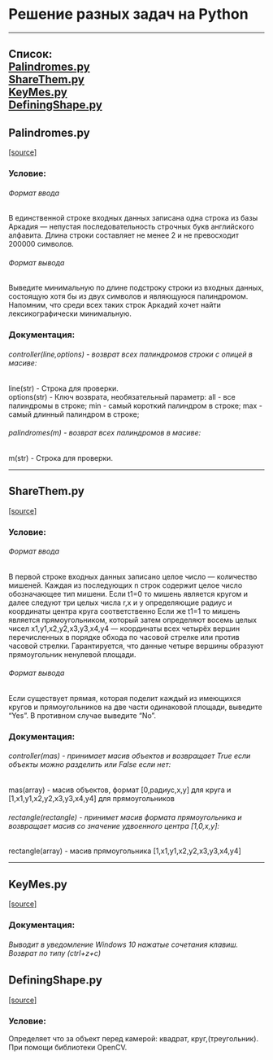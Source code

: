 Решение разных задач на Python
=====================
***
Список:  
[Palindromes.py](https://github.com/StounhandJ/Working-in-Python/tree/master/python_algorithms#palindromespy)  
[ShareThem.py](https://github.com/StounhandJ/Working-in-Python/tree/master/python_algorithms#palindromespy)  
[KeyMes.py](https://github.com/StounhandJ/Working-in-Python/tree/master/python_algorithms#palindromespy)  
[DefiningShape.py](https://github.com/StounhandJ/Working-in-Python/tree/master/python_algorithms#palindromespy) 
---
Palindromes.py
---
[[source]](https://github.com/StounhandJ/Working-in-Python/blob/master/python_algorithms/Palindromes.py)
### Условие:
###### Формат ввода
В единственной строке входных данных записана одна строка из базы Аркадия — непустая последовательность строчных букв английского алфавита. Длина строки составляет не менее 2 и не превосходит 200000 символов.

###### Формат вывода
Выведите минимальную по длине подстроку строки из входных данных, состоящую хотя бы из двух символов и являющуюся палиндромом. Напомним, что среди всех таких строк Аркадий хочет найти лексикографически минимальную.
### Документация:  
###### controller(line,options) - возврат всех палиндромов строки с опицей в масиве: 
line(str) - Cтрока для проверки.  
options(str) - Ключ возврата, необязательный параметр: all - все палиндромы в строке; min - самый короткий палиндром в строке; max - самый длинный палиндром в строке; 
###### palindromes(m) - возврат всех палиндромов в масиве:
m(str) - Cтрока для проверки.
***
ShareThem.py
---
[[source]](https://github.com/StounhandJ/Working-in-Python/blob/master/python_algorithms/ShareThem.py)
### Условие:  
###### Формат ввода
В первой строке входных данных записано целое число  — количество мишеней. Каждая из последующих n строк содержит целое число обозначающее тип мишени. Если t1=0 то мишень является кругом и далее следуют три целых числа r,x и y определяющие радиус и координаты центра круга соответственно  Если же t1=1 то мишень является прямоугольником, который затем определяют восемь целых чисел x1,y1,x2,y2,x3,y3,x4,y4 — координаты всех четырёх вершин перечисленных в порядке обхода по часовой стрелке или против часовой стрелки. Гарантируется, что данные четыре вершины образуют прямоугольник ненулевой площади.

###### Формат вывода
Если существует прямая, которая поделит каждый из имеющихся кругов и прямоугольников на две части одинаковой площади, выведите “Yes”. В противном случае выведите “No”.
### Документация:  
###### controller(mas) - принимает масив объектов и возвращает True если объекты можно разделить или False если нет:
mas(array) - масив объектов, формат [0,радиус,x,y] для круга и [1,x1,y1,x2,y2,x3,y3,x4,y4] для прямоугольников  
###### rectangle(rectangle) - принимет масив формата прямоугольника и возвращает масив со значение удвоенного центра [1,0,x,y]:
rectangle(array) - масив прямоугольника [1,x1,y1,x2,y2,x3,y3,x4,y4]
***
KeyMes.py
---
[[source]](https://github.com/StounhandJ/Working-in-Python/blob/master/python_algorithms/KeyMes.py)
### Документация: 
###### Выводит в уведомление Windows 10 нажатые сочетания клавиш. Возврат по типу (ctrl+z+c)
DefiningShape.py
---
[[source]](https://github.com/StounhandJ/Working-in-Python/blob/master/python_algorithms/DefiningShape.py)
### Условие:  
Определяет что за объект перед камерой: квадрат, круг,(треугольник). При помощи библиотеки OpenCV.
